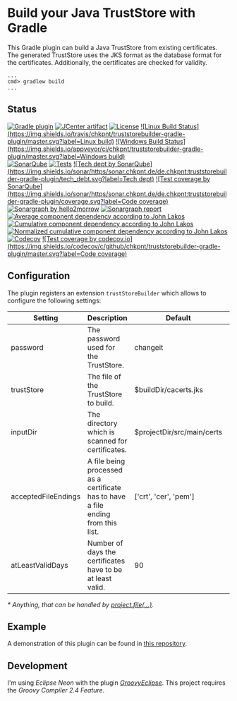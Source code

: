 # Build your Java TrustStore with Gradle

This Gradle plugin can build a Java TrustStore from existing certificates. The generated TrustStore uses the JKS format as the database format for the certificates. Additionally, the certificates are checked for validity.

```
...
cmd> gradlew build
...
```

## Status

[![Gradle plugin](https://img.shields.io/badge/plugins.gradle.org-de.chkpnt.truststorebuilder-blue.svg)](https://plugins.gradle.org/plugin/de.chkpnt.truststorebuilder)
[![JCenter artifact](https://img.shields.io/badge/JCenter-de.chkpnt%3Atrust%E2%80%A6--plugin-blue.svg)](https://bintray.com/chkpnt/maven/truststorebuilder-gradle-plugin/view)
[![License](https://img.shields.io/github/license/chkpnt/truststorebuilder-gradle-plugin.svg?label=License)](https://tldrlegal.com/license/apache-license-2.0-(apache-2.0))  
[![Linux Build Status](https://img.shields.io/travis/chkpnt/truststorebuilder-gradle-plugin/master.svg?label=Linux build)](https://travis-ci.org/chkpnt/truststorebuilder-gradle-plugin)
[![Windows Build Status](https://img.shields.io/appveyor/ci/chkpnt/truststorebuilder-gradle-plugin/master.svg?label=Windows build)](https://ci.appveyor.com/project/chkpnt/truststorebuilder-gradle-plugin/branch/master)  
[![SonarQube](https://img.shields.io/badge/SonarQube-sonar.chkpnt.de-blue.svg)](https://sonar.chkpnt.de/dashboard?id=de.chkpnt%3Atruststorebuilder-gradle-plugin&did=1)
[![Tests](https://img.shields.io/sonar/https/sonar.chkpnt.de/de.chkpnt:truststorebuilder-gradle-plugin/tests.svg?label=Tests)](https://sonar.chkpnt.de/drilldown/measures?id=de.chkpnt%3Atruststorebuilder-gradle-plugin&metric=tests)
[![Tech dept by SonarQube](https://img.shields.io/sonar/https/sonar.chkpnt.de/de.chkpnt:truststorebuilder-gradle-plugin/tech_debt.svg?label=Tech dept)](https://sonar.chkpnt.de/overview/debt?id=de.chkpnt%3Atruststorebuilder-gradle-plugin)
[![Test coverage by SonarQube](https://img.shields.io/sonar/https/sonar.chkpnt.de/de.chkpnt:truststorebuilder-gradle-plugin/coverage.svg?label=Code coverage)](https://sonar.chkpnt.de/drilldown/measures?id=de.chkpnt%3Atruststorebuilder-gradle-plugin&metric=lines_to_cover)      
[![Sonargraph by hello2morrow](https://img.shields.io/badge/Static%20code%20analyzer-Sonargraph-blue.svg)](https://www.hello2morrow.com/products/sonargraph)
[![Sonargraph report](https://img.shields.io/badge/Report-chkpnt.github.io-lightgrey.svg)](https://chkpnt.github.io/truststorebuilder-gradle-plugin/reports/sonargraph.html)
[![Average component dependency according to John Lakos](https://img.shields.io/sonar/https/sonar.chkpnt.de/de.chkpnt:truststorebuilder-gradle-plugin/sg_i.CORE_ACD.svg?label=ACD)](https://sonar.chkpnt.de/dashboard/index/19?did=5)
[![Cumulative component dependency according to John Lakos](https://img.shields.io/sonar/https/sonar.chkpnt.de/de.chkpnt:truststorebuilder-gradle-plugin/sg_i.CORE_CCD.svg?label=CCD)](https://sonar.chkpnt.de/dashboard/index/19?did=5)
[![Normalized cumulative component dependency according to John Lakos](https://img.shields.io/sonar/https/sonar.chkpnt.de/de.chkpnt:truststorebuilder-gradle-plugin/sg_i.CORE_NCCD.svg?label=NCCD)](https://sonar.chkpnt.de/dashboard/index/19?did=5)
[![Codecov](https://img.shields.io/badge/Other%20CI%20tool-codecov.io-blue.svg)](https://codecov.io/)
[![Test coverage by codecov.io](https://img.shields.io/codecov/c/github/chkpnt/truststorebuilder-gradle-plugin/master.svg?label=Code coverage)](https://codecov.io/github/chkpnt/truststorebuilder-gradle-plugin?branch=master)

## Configuration

The plugin registers an extension `trustStoreBuilder` which allows to configure the following settings:

| Setting             | Description                                                                       | Default                       | Type         |
|---------------------|-----------------------------------------------------------------------------------|-------------------------------|--------------|
| password            | The password used for the TrustStore.                                             | changeit                      | String       |
| trustStore          | The file of the TrustStore to build.                                              | $buildDir/cacerts.jks         | Object*      |
| inputDir            | The directory which is scanned for certificates.                                  | $projectDir/src/main/certs    | Object*      |
| acceptedFileEndings | A file being processed as a certificate has to have a file ending from this list. | ['crt', 'cer', 'pem']         | List<String> |
| atLeastValidDays    | Number of days the certificates have to be at least valid.                        | 90                            | int          |

_\* Anything, that can be handled by [project.file(...)](https://docs.gradle.org/current/dsl/org.gradle.api.Project.html#org.gradle.api.Project:file%28java.lang.Object%29)._

## Example

A demonstration of this plugin can be found in [this repository](https://github.com/chkpnt/truststorebuilder-gradle-plugin-demo).

## Development

I'm using _Eclipse Neon_ with the plugin _[GroovyEclipse](https://github.com/groovy/groovy-eclipse/wiki)_. This project requires the _Groovy Compiler 2.4 Feature_.
